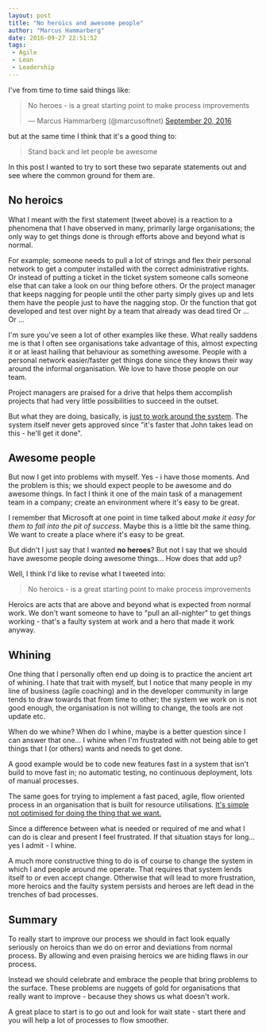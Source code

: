 ```yaml
---
layout: post
title: "No heroics and awesome people"
author: "Marcus Hammarberg"
date: 2016-09-27 22:51:52
tags:
 - Agile
 - Lean
 - Leadership
---
```


I've from time to time said things like: 

<blockquote class="twitter-tweet" data-lang="en"><p lang="en" dir="ltr">No heroes - is a great starting point to make process improvements</p>— Marcus Hammarberg (@marcusoftnet) <a href="https://twitter.com/marcusoftnet/status/778194974080954368">September 20, 2016</a></blockquote>
<script async src="//platform.twitter.com/widgets.js" charset="utf-8"></script>

but at the same time I think that it's a good thing to: 

> Stand back and let people be awesome

In this post I wanted to try to sort these two separate statements out and see where the common ground for them are. 

<!-- excerpt-end -->

## No heroics

What I meant with the first statement (tweet above) is a reaction to a phenomena that I have observed in many, primarily large organisations; the only way to get things done is through efforts above and beyond what is normal. 

For example; someone needs to pull a lot of strings and flex their personal network to get a computer installed with the correct administrative rights. Or instead of putting a ticket in the ticket system someone calls someone else that can take a look on our thing before others. Or the project manager that keeps nagging for people until the other party simply gives up and lets them have the people just to have the nagging stop. Or the function that got developed and test over night by a team that already was dead tired Or … Or …

I'm sure you've seen a lot of other examples like these. What really saddens me is that I often see organisations take advantage of this, almost expecting it or at least hailing that behaviour as something awesome. People with a personal network easier/faster get things done since they knows their way around the informal organisation. We love to have those people on our team. 

Project managers are praised for a drive that helps them accomplish projects that had very little possibilities to succeed in the outset. 

But what they are doing, basically, is [just to work around the system](http://www.marcusoft.net/2014/11/goodpeople.html). The system itself never gets approved since "it's faster that John takes lead on this - he'll get it done".

## Awesome people

But now I get into problems with myself. Yes - i have those moments. And the problem is this; we should expect people to be awesome and do awesome things. In fact I think it one of the main task of a management team in a company; create an environment where it's easy to be great. 

I remember that Microsoft at one point in time talked about *make it easy for them to fall into the pit of success*. Maybe this is a little bit the same thing. We want to create a place where it's easy to be great.

But didn't I just say that I wanted **no heroes**? But not I say that we should have awesome people doing awesome things… How does that add up?

Well, I think I'd like to revise what I tweeted into: 

> No heroics - is a great starting point to make process improvements

Heroics are acts that are above and beyond what is expected from normal work. We don't want someone to have to "pull an all-nighter" to get things working - that's a faulty system at work and a hero that made it work anyway.

## Whining

One thing that I personally often end up doing is to practice the ancient art of whining. I hate that trait with myself, but I notice that many people in my line of business (agile coaching) and in the developer community in large tends to draw towards that from time to other; the system we work on is not good enough, the organisation is not willing to change, the tools are not update etc.

When do we whine? When do I whine, maybe is a better question since I can answer that one… I whine when I'm frustrated with not being able to get things that I (or others) wants and needs to get done. 

A good example would be to code new features fast in a system that isn't build to move fast in; no automatic testing, no continuous deployment, lots of manual processes. 

The same goes for trying to implement a fast paced, agile, flow oriented process in an organisation that is built for resource utilisations. [It's simple not optimised for doing the thing that we want.](http://www.marcusoft.net/2016/04/what-are-you-optimized-for-then.html)

Since a difference between what is needed or required of me and what I can do is clear and present I feel frustrated. If that situation stays for long… yes I admit - I whine. 

A much more constructive thing to do is of course to change the system in which I and people around me operate. That requires that system lends itself to or even accept change. Otherwise that will lead to more frustration, more heroics and the faulty system persists and heroes are left dead in the trenches of bad processes.

## Summary

To really start to improve our process we should in fact look equally seriously on heroics than we do on error and deviations from normal process. By allowing and even praising heroics we are hiding flaws in our process. 

Instead we should celebrate and embrace the people that bring problems to the surface. These problems are nuggets of gold for organisations that really want to improve - because they shows us what doesn't work. 

A great place to start is to go out and look for wait state - start there and you will help a lot of processes to flow smoother.